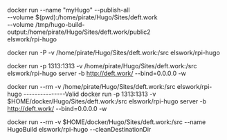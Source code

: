 docker run --name "myHugo" --publish-all \
       --volume $(pwd):/home/pirate/Hugo/Sites/deft.work \
       --volume /tmp/hugo-build-output:/home/pirate/Hugo/Sites/deft.work/public2 \
       elswork/rpi-hugo

docker run -P -v /home/pirate/Hugo/Sites/deft.work:/src elswork/rpi-hugo

docker run -p 1313:1313 -v /home/pirate/Hugo/Sites/deft.work:/src elswork/rpi-hugo server -b http://deft.work/ --bind=0.0.0.0 -w

docker run --rm -v /home/pirate/Hugo/Sites/deft.work:/src elswork/rpi-hugo
---------------Valid
docker run -p 1313:1313 -v $HOME/docker/Hugo/Sites/deft.work:/src elswork/rpi-hugo server -b http://deft.work/ --bind=0.0.0.0 -w

docker run --rm -v $HOME/docker/Hugo/Sites/deft.work:/src --name HugoBuild elswork/rpi-hugo --cleanDestinationDir
